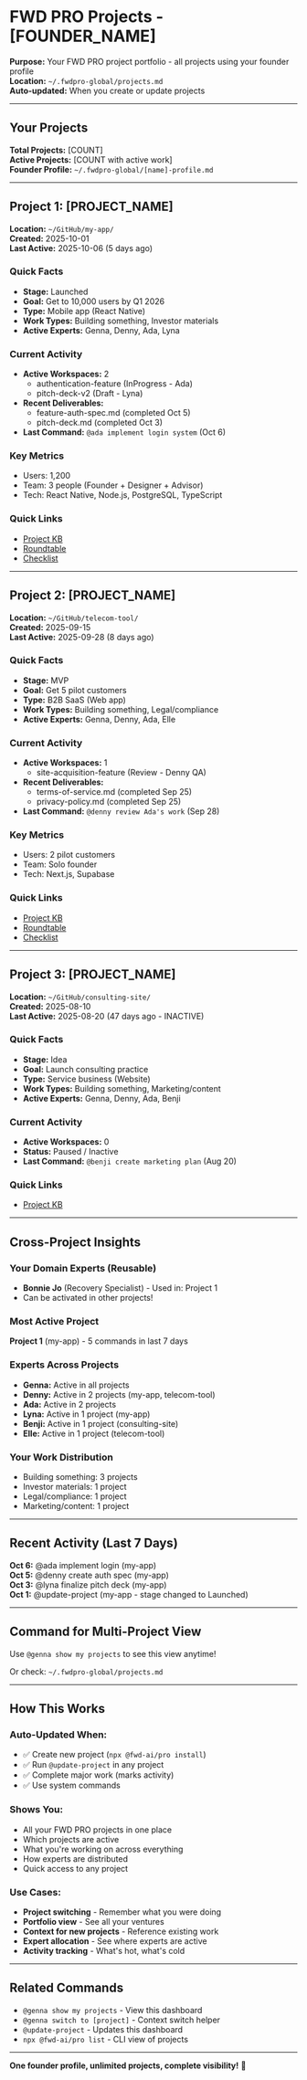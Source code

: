 # FWD PRO Projects - [FOUNDER_NAME]

**Purpose:** Your FWD PRO project portfolio - all projects using your founder profile  
**Location:** `~/.fwdpro-global/projects.md`  
**Auto-updated:** When you create or update projects

---

## Your Projects

**Total Projects:** [COUNT]  
**Active Projects:** [COUNT with active work]  
**Founder Profile:** `~/.fwdpro-global/[name]-profile.md`

---

## Project 1: [PROJECT_NAME]

**Location:** `~/GitHub/my-app/`  
**Created:** 2025-10-01  
**Last Active:** 2025-10-06 (5 days ago)

### Quick Facts
- **Stage:** Launched
- **Goal:** Get to 10,000 users by Q1 2026
- **Type:** Mobile app (React Native)
- **Work Types:** Building something, Investor materials
- **Active Experts:** Genna, Denny, Ada, Lyna

### Current Activity
- **Active Workspaces:** 2
  - authentication-feature (InProgress - Ada)
  - pitch-deck-v2 (Draft - Lyna)
- **Recent Deliverables:** 
  - feature-auth-spec.md (completed Oct 5)
  - pitch-deck.md (completed Oct 3)
- **Last Command:** `@ada implement login system` (Oct 6)

### Key Metrics
- Users: 1,200
- Team: 3 people (Founder + Designer + Advisor)
- Tech: React Native, Node.js, PostgreSQL, TypeScript

### Quick Links
- [Project KB](~/GitHub/my-app/.fwdpro/project/project-kb.md)
- [Roundtable](~/GitHub/my-app/roundtable/whiteboards.md)
- [Checklist](~/GitHub/my-app/roundtable/founder-checklist.md)

---

## Project 2: [PROJECT_NAME]

**Location:** `~/GitHub/telecom-tool/`  
**Created:** 2025-09-15  
**Last Active:** 2025-09-28 (8 days ago)

### Quick Facts
- **Stage:** MVP
- **Goal:** Get 5 pilot customers
- **Type:** B2B SaaS (Web app)
- **Work Types:** Building something, Legal/compliance
- **Active Experts:** Genna, Denny, Ada, Elle

### Current Activity
- **Active Workspaces:** 1
  - site-acquisition-feature (Review - Denny QA)
- **Recent Deliverables:**
  - terms-of-service.md (completed Sep 25)
  - privacy-policy.md (completed Sep 25)
- **Last Command:** `@denny review Ada's work` (Sep 28)

### Key Metrics
- Users: 2 pilot customers
- Team: Solo founder
- Tech: Next.js, Supabase

### Quick Links
- [Project KB](~/GitHub/telecom-tool/.fwdpro/project/project-kb.md)
- [Roundtable](~/GitHub/telecom-tool/roundtable/whiteboards.md)
- [Checklist](~/GitHub/telecom-tool/roundtable/founder-checklist.md)

---

## Project 3: [PROJECT_NAME]

**Location:** `~/GitHub/consulting-site/`  
**Created:** 2025-08-10  
**Last Active:** 2025-08-20 (47 days ago - INACTIVE)

### Quick Facts
- **Stage:** Idea
- **Goal:** Launch consulting practice
- **Type:** Service business (Website)
- **Work Types:** Building something, Marketing/content
- **Active Experts:** Genna, Denny, Ada, Benji

### Current Activity
- **Active Workspaces:** 0
- **Status:** Paused / Inactive
- **Last Command:** `@benji create marketing plan` (Aug 20)

### Quick Links
- [Project KB](~/GitHub/consulting-site/.fwdpro/project/project-kb.md)

---

## Cross-Project Insights

### Your Domain Experts (Reusable)
- **Bonnie Jo** (Recovery Specialist) - Used in: Project 1
- Can be activated in other projects!

### Most Active Project
**Project 1** (my-app) - 5 commands in last 7 days

### Experts Across Projects
- **Genna:** Active in all projects
- **Denny:** Active in 2 projects (my-app, telecom-tool)
- **Ada:** Active in 2 projects
- **Lyna:** Active in 1 project (my-app)
- **Benji:** Active in 1 project (consulting-site)
- **Elle:** Active in 1 project (telecom-tool)

### Your Work Distribution
- Building something: 3 projects
- Investor materials: 1 project
- Legal/compliance: 1 project
- Marketing/content: 1 project

---

## Recent Activity (Last 7 Days)

**Oct 6:** @ada implement login (my-app)  
**Oct 5:** @denny create auth spec (my-app)  
**Oct 3:** @lyna finalize pitch deck (my-app)  
**Oct 1:** @update-project (my-app - stage changed to Launched)

---

## Command for Multi-Project View

Use `@genna show my projects` to see this view anytime!

Or check: `~/.fwdpro-global/projects.md`

---

## How This Works

### Auto-Updated When:
- ✅ Create new project (`npx @fwd-ai/pro install`)
- ✅ Run `@update-project` in any project
- ✅ Complete major work (marks activity)
- ✅ Use system commands

### Shows You:
- All your FWD PRO projects in one place
- Which projects are active
- What you're working on across everything
- How experts are distributed
- Quick access to any project

### Use Cases:
- **Project switching** - Remember what you were doing
- **Portfolio view** - See all your ventures
- **Context for new projects** - Reference existing work
- **Expert allocation** - See where experts are active
- **Activity tracking** - What's hot, what's cold

---

## Related Commands

- `@genna show my projects` - View this dashboard
- `@genna switch to [project]` - Context switch helper
- `@update-project` - Updates this dashboard
- `npx @fwd-ai/pro list` - CLI view of projects

---

**One founder profile, unlimited projects, complete visibility!** 🚀

